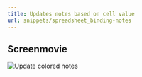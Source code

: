 ```yaml
---
title: Updates notes based on cell value
url: snippets/spreadsheet_binding-notes
---
```


## Screenmovie

![Update colored notes](https://raw.githubusercontent.com/contributorpw/google-apps-script-snippets/master/snippets/spreadsheet_binding-notes/screenrecord.gif)
